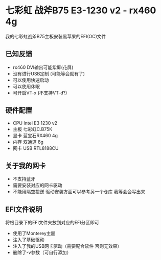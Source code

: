 # 七彩虹 战斧B75 E3-1230 v2 - rx460 4g
我的七彩虹战斧B75主板安装黑苹果的EFI(OC)文件

## 已知反馈
- rx460 DVI输出可能紫屏(花屏)
- 没有进行USB定制 (可能等会就有了)
- 可以使用快速启动
- 可以使用休眠
- 可开启VT-x (不支持VT-d?)

## 硬件配置
- CPU	Intel E3 1230 v2
- 主板	七彩虹C.B75K
- 显卡	蓝宝石RX460 4g
- 内存	双通道 8g
- 网卡	USB RTL8188CU

## 关于我的网卡 
- 不支持蓝牙
- 需要安装对应的网卡驱动
- 不能用隔空投送
驱动安装方面可以参考另一个仓库 我等会会写出来

## EFI文件说明
将根目录下的EFI文件夹放到对应的EFI分区即可
- 使用了Monterey主题
- 注入了基础驱动
- 注入了我的USB网卡驱动（需要配合软件 否则无效果）
- 删除了-v参数（可自行添加）
